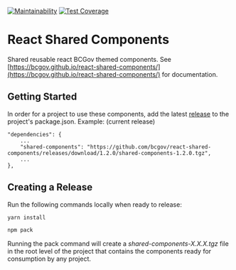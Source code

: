 [![Maintainability](https://api.codeclimate.com/v1/badges/df18a9729ae95e933fb2/maintainability)](https://codeclimate.com/github/bcgov/react-shared-components/maintainability) [![Test Coverage](https://api.codeclimate.com/v1/badges/df18a9729ae95e933fb2/test_coverage)](https://codeclimate.com/github/bcgov/react-shared-components/test_coverage)

# React Shared Components

Shared reusable react BCGov themed components. See [https://bcgov.github.io/react-shared-components/](https://bcgov.github.io/react-shared-components/) for documentation.

## Getting Started

In order for a project to use these components, add the latest [release](https://github.com/bcgov/react-shared-components/releases) to the project's package.json. Example: (current release)

```
"dependencies": {
    ...
    "shared-components": "https://github.com/bcgov/react-shared-components/releases/download/1.2.0/shared-components-1.2.0.tgz",
    ...
},
```

## Creating a Release

Run the following commands locally when ready to release:

```bash
yarn install
```

```bash
npm pack
```

Running the pack command will create a _shared-components-X.X.X.tgz_ file in the root level of the project that contains the components ready for consumption by any project.
